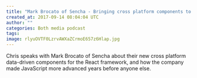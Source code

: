 ```yaml
---
title: "Mark Brocato of Sencha - Bringing cross platform components to React"
created_at: 2017-09-14 08:04:04 UTC
author: ""
categories: Both media podcast
tags: 
image: rlyuOVTF0LzrvAWXaZCrmoE657z6Hlap.jpg
---
```

Chris speaks with Mark Brocato of Sencha about their new cross platform data-driven components for the React framework, and how the company made JavaScript more advanced years before anyone else.